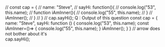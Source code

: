 // const cap = {
//     name: "Steve",
//     sayHi:  function(){
//         console.log("53", this.name);
//         function iAmInner(){
//             console.log("55", this.name);
//         }
//         iAmInner();
//     }
// }
// cap.sayHi();
Q : Output of this question
const cap = {
    name: "Steve",
    sayHi: function () {
        console.log("53", this.name);
    const iAmInner=()=> {
            console.log("55", this.name);
        }
        iAmInner();
    }
}
// arrow does not bother about it's  
cap.sayHi();
